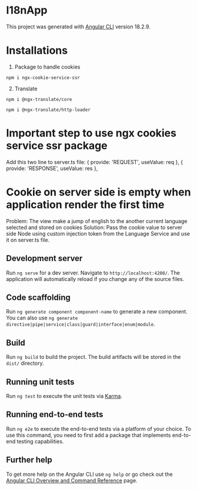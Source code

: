 # I18nApp

This project was generated with [Angular CLI](https://github.com/angular/angular-cli) version 18.2.9.

# Installations

1. Package to handle cookies

```
npm i ngx-cookie-service-ssr
```

2. Translate

```
npm i @ngx-translate/core
```

```
npm i @ngx-translate/http-loader
```

# Important step to use ngx cookies service ssr package

Add this two line to server.ts file:
{ provide: 'REQUEST', useValue: req },
{ provide: 'RESPONSE', useValue: res },

# Cookie on server side is empty when application render the first time

Problem: The view make a jump of english to the another current language selected and stored on cookies
Solution: Pass the cookie value to server side Node using custom injection token from the Language Service and use it on server.ts file.

## Development server

Run `ng serve` for a dev server. Navigate to `http://localhost:4200/`. The application will automatically reload if you change any of the source files.

## Code scaffolding

Run `ng generate component component-name` to generate a new component. You can also use `ng generate directive|pipe|service|class|guard|interface|enum|module`.

## Build

Run `ng build` to build the project. The build artifacts will be stored in the `dist/` directory.

## Running unit tests

Run `ng test` to execute the unit tests via [Karma](https://karma-runner.github.io).

## Running end-to-end tests

Run `ng e2e` to execute the end-to-end tests via a platform of your choice. To use this command, you need to first add a package that implements end-to-end testing capabilities.

## Further help

To get more help on the Angular CLI use `ng help` or go check out the [Angular CLI Overview and Command Reference](https://angular.dev/tools/cli) page.
